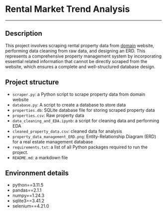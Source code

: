# Rental Market Trend Analysis
---

## **Description**
This project involves scraping rental property data from [domain](https://www.domain.com.au/) website, performing data cleaning from raw data, and designing an ERD. This represents a comprehensive property management system by incorporating essential related information that cannot be directly scraped from the website, which ensures a complete and well-structured database design.


## **Project structure**
- `scraper.py`: a Python script to scrape property data from domain website
- `database.py`: A script to create a database to store data
- `properties.db`:  SQLite database file for storing scraped property data
- `properties.csv`: Raw property data 
- `data_cleaning_and_EDA.ipynb`: a script for cleaning data and performing EDA
- `cleaned_property_data.csv`: cleaned data for analysis
- `property_data_management_ERD.png`: Entity-Relationship Diagram (ERD) for a real estate management database
- `requirements.txt`:  a list of all Python packages required to run the project.
- `README.md`: a markdown file

## **Environment details**
- python==3.11.5
- pandas==2.1.1
- numpy==1.24.3
- sqlite3==3.41.2
- selenium==4.21.0
